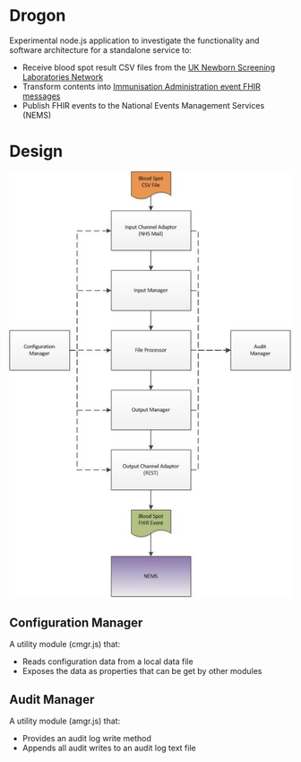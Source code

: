 # Drogon
Experimental node.js application to investigate the functionality and software architecture for a standalone service to:

* Receive blood spot result CSV files from the [UK Newborn Screening Laboratories Network](http://www.newbornscreening.org/site/index.asp)
* Transform contents into [Immunisation Administration event FHIR messages](https://nhsconnect.github.io/Digital-Child-Health/Generated/Profile.ImmunisationAdministration/Profile.ImmunisationAdministration.html)
* Publish FHIR events to the National Events Management Services (NEMS)

# Design
![](https://github.com/childhealth/Drogon/blob/master/Arch.jpg)
## Configuration Manager
A utility module (cmgr.js) that:
* Reads configuration data from a local data file
* Exposes the data as properties that can be get by other modules
## Audit Manager
A utility module (amgr.js) that:
* Provides an audit log write method
* Appends all audit writes to an audit log text file
